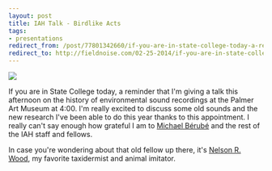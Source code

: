 ```yaml
---
layout: post 
title: IAH Talk - Birdlike Acts
tags: 
- presentations 
redirect_from: /post/77801342660/if-you-are-in-state-college-today-a-reminder-that/
redirect_to: http://fieldnoise.com/02-25-2014/if-you-are-in-state-college-today-a-reminder-that
--- 
```


![](http://d.pr/HV7C+)

If you are in State College today, a reminder that I'm giving a talk this afternoon on the history of environmental sound recordings at the Palmer Art Museum at 4:00. I'm really excited to discuss some old sounds and the new research I've been able to do this year thanks to this appointment. I really can't say enough how grateful I am to [Michael Bérubé][1] and the rest of the IAH staff and fellows.

In case you're wondering about that old fellow up there, it's [Nelson R. Wood][2], my favorite taxidermist and animal imitator.

[1]: https://twitter.com/MichaelBerube1
[2]: http://craigeley.com/post/64324848348/this-is-a-photo-of-nelson-r-wood-a-taxidermist
  
